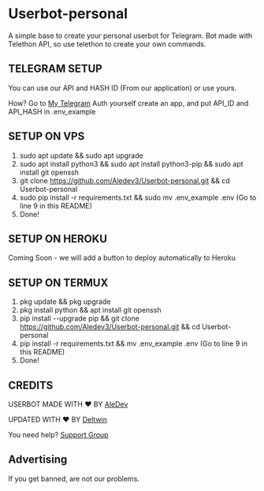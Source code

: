 # Userbot-personal

A simple base to create your personal userbot for Telegram.
Bot made with Telethon API, so use telethon to create your own commands.

## TELEGRAM SETUP

You can use our API and HASH ID (From our application) or use yours.

How? Go to [My Telegram](https://my.telegram.org/auth) Auth yourself create an app, and put API_ID and API_HASH in .env_example

## SETUP ON VPS

1. sudo apt update && sudo apt upgrade
2. sudo apt install python3 && sudo apt install python3-pip && sudo apt install git openssh
3. git clone https://github.com/Aledev3/Userbot-personal.git && cd Userbot-personal
4. sudo pip install -r requirements.txt && sudo mv .env_example .env (Go to line 9 in this README)
5. Done!

## SETUP ON HEROKU

Coming Soon - we will add a button to deploy automatically to Heroku

## SETUP ON TERMUX 

1. pkg update && pkg upgrade
2. pkg install python && apt install git openssh
3. pip install --upgrade pip && git clone https://github.com/Aledev3/Userbot-personal.git && cd Userbot-personal
4. pip install -r requirements.txt && mv .env_example .env (Go to line 9 in this README)
5. Done!

## CREDITS 

USERBOT MADE WITH ❤️ BY [AleDev](https://t.me/Muffa0)

UPDATED WITH ❤️ BY [Deltwin](https://t.me/OgDeltwin)

You need help? [Support Group](https://t.me/+KBsgKABzPBU0MWNk)

## Advertising
If you get banned, are not our problems.
